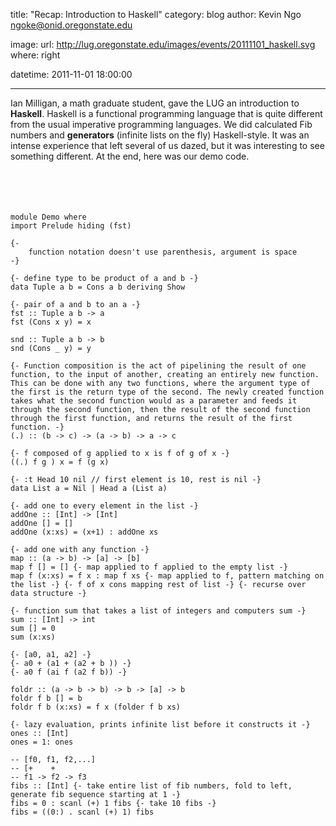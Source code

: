 title: "Recap: Introduction to Haskell"
category: blog
author: Kevin Ngo <ngoke@onid.oregonstate.edu>

image:
    url: http://lug.oregonstate.edu/images/events/20111101_haskell.svg
    where: right

datetime: 2011-11-01 18:00:00

---

Ian Milligan, a math graduate student, gave the LUG an introduction to
**Haskell**.  Haskell is a functional programming language that is quite
different from the usual imperative programming languages. We did calculated
Fib numbers and **generators** (infinite lists on the fly) Haskell-style. It
was an intense experience that left several of us dazed, but it was interesting
to see something different. At the end, here was our demo code.
<br/>
<br/>
<br/>
<br/>
<br/>


    module Demo where 
    import Prelude hiding (fst)
    
    {-
        function notation doesn't use parenthesis, argument is space
    -}
    
    {- define type to be product of a and b -}
    data Tuple a b = Cons a b deriving Show
    
    {- pair of a and b to an a -}
    fst :: Tuple a b -> a
    fst (Cons x y) = x
    
    snd :: Tuple a b -> b
    snd (Cons _ y) = y
    
    {- Function composition is the act of pipelining the result of one function, to the input of another, creating an entirely new function. This can be done with any two functions, where the argument type of the first is the return type of the second. The newly created function takes what the second function would as a parameter and feeds it through the second function, then the result of the second function through the first function, and returns the result of the first function. -}
    (.) :: (b -> c) -> (a -> b) -> a -> c
    
    {- f composed of g applied to x is f of g of x -}
    ((.) f g ) x = f (g x)
    
    {- :t Head 10 nil // first element is 10, rest is nil -}
    data List a = Nil | Head a (List a)
    
    {- add one to every element in the list -}
    addOne :: [Int] -> [Int]
    addOne [] = []
    addOne (x:xs) = (x+1) : addOne xs
    
    {- add one with any function -}
    map :: (a -> b) -> [a] -> [b]
    map f [] = [] {- map applied to f applied to the empty list -}
    map f (x:xs) = f x : map f xs {- map applied to f, pattern matching on the list -} {- f of x cons mapping rest of list -} {- recurse over data structure -}
    
    {- function sum that takes a list of integers and computers sum -}
    sum :: [Int] -> int
    sum [] = 0
    sum (x:xs)
    
    {- [a0, a1, a2] -}
    {- a0 + (a1 + (a2 + b )) -}
    {- a0 f (ai f (a2 f b)) -}
    
    foldr :: (a -> b -> b) -> b -> [a] -> b
    foldr f b [] = b
    foldr f b (x:xs) = f x (folder f b xs)
    
    {- lazy evaluation, prints infinite list before it constructs it -}
    ones :: [Int]
    ones = 1: ones
    
    -- [f0, f1, f2,...]
    -- [+    +
    -- f1 -> f2 -> f3
    fibs :: [Int] {- take entire list of fib numbers, fold to left, generate fib sequence starting at 1 -}
    fibs = 0 : scanl (+) 1 fibs {- take 10 fibs -}
    fibs = ((0:) . scanl (+) 1) fibs

